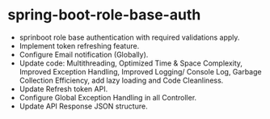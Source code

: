 # spring-boot-role-base-auth
- sprinboot role base authentication with required validations apply.
- Implement token refreshing feature.
- Configure Email notification (Globally).
- Update code: Multithreading, Optimized Time & Space Complexity, Improved Exception Handling, Improved Logging/ Console Log, Garbage Collection Efficiency, add lazy loading and Code Cleanliness.
- Update Refresh token API.
- Configure Global Exception Handling in all Controller.
- Update API Response JSON structure.


